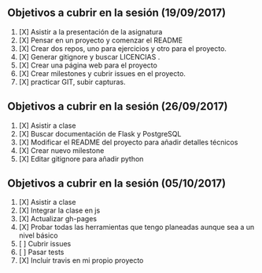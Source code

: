 ## Objetivos a cubrir en la sesión (19/09/2017)

1. [X] Asistir a la presentación de la asignatura
2. [X] Pensar en un proyecto y comenzar el README
3. [X] Crear dos repos, uno para ejercicios y otro para el proyecto.
4. [X] Generar gitignore y buscar LICENCIAS .
5. [X] Crear una página web para el proyecto
6. [X] Crear milestones y cubrir issues en el proyecto.
7. [X] practicar GIT, subir capturas.


## Objetivos a cubrir en la sesión (26/09/2017)

1. [X] Asistir a clase
2. [X] Buscar documentación de Flask y PostgreSQL
3. [X] Modificar el README del proyecto para añadir detalles técnicos
4. [X] Crear nuevo milestone
5. [X] Editar gitignore para añadir python


## Objetivos a cubrir en la sesión (05/10/2017)

1. [X] Asistir a clase
2. [X] Integrar la clase en js
3. [X] Actualizar gh-pages
4. [X] Probar todas las herramientas que tengo planeadas aunque sea a un nivel básico
5. [ ] Cubrir issues
6. [ ] Pasar tests
7. [X] Incluir travis en mi propio proyecto
